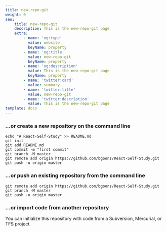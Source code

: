 ```yaml
---
title: new-repo-git
weight: 0
seo:
    title: new-repo-git
    description: This is the new-repo-git page
    extra:
        - name: 'og:type'
          value: website
          keyName: property
        - name: 'og:title'
          value: new-repo-git
          keyName: property
        - name: 'og:description'
          value: This is the new-repo-git page
          keyName: property
        - name: 'twitter:card'
          value: summary
        - name: 'twitter:title'
          value: new-repo-git
        - name: 'twitter:description'
          value: This is the new-repo-git page
template: docs
---
```


### ...or create a new repository on the command line

```
echo "# React-Self-Study" >> README.md
git init
git add README.md
git commit -m "first commit"
git branch -M master
git remote add origin https://github.com/bgoonz/React-Self-Study.git
git push -u origin master
```

### ...or push an existing repository from the command line

```
git remote add origin https://github.com/bgoonz/React-Self-Study.git
git branch -M master
git push -u origin master
```

### ...or import code from another repository

You can initialize this repository with code from a Subversion, Mercurial, or TFS project.
